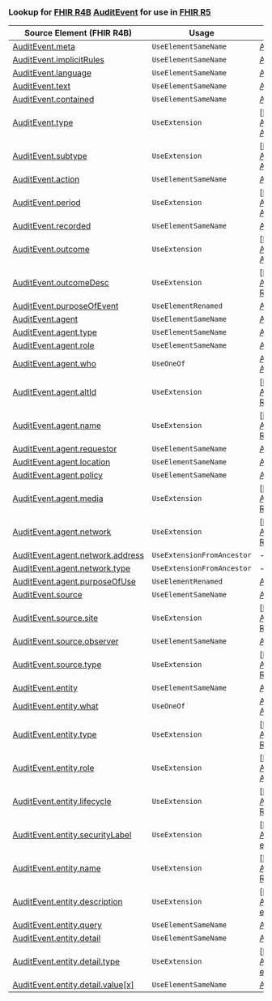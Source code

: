 ### Lookup for [FHIR R4B](https://hl7.org/fhir/R4B/) [AuditEvent](https://hl7.org/fhir/R4B/AuditEvent.html) for use in [FHIR R5](https://hl7.org/fhir/R5/)

| Source Element (FHIR R4B) | Usage | Target |
| -------------- | ----- | ------ |
| [AuditEvent.meta](https://hl7.org/fhir/R4B/AuditEvent.html#resource) | `UseElementSameName` | [AuditEvent.meta](https://hl7.org/fhir/R5/AuditEvent.html#resource) |
| [AuditEvent.implicitRules](https://hl7.org/fhir/R4B/AuditEvent.html#resource) | `UseElementSameName` | [AuditEvent.implicitRules](https://hl7.org/fhir/R5/AuditEvent.html#resource) |
| [AuditEvent.language](https://hl7.org/fhir/R4B/AuditEvent.html#resource) | `UseElementSameName` | [AuditEvent.language](https://hl7.org/fhir/R5/AuditEvent.html#resource) |
| [AuditEvent.text](https://hl7.org/fhir/R4B/AuditEvent.html#resource) | `UseElementSameName` | [AuditEvent.text](https://hl7.org/fhir/R5/AuditEvent.html#resource) |
| [AuditEvent.contained](https://hl7.org/fhir/R4B/AuditEvent.html#resource) | `UseElementSameName` | [AuditEvent.contained](https://hl7.org/fhir/R5/AuditEvent.html#resource) |
| [AuditEvent.type](https://hl7.org/fhir/R4B/AuditEvent.html#resource) | `UseExtension` | [http://hl7.org/fhir/4.3/StructureDefinition/extension-AuditEvent.type](StructureDefinition-ext-R4B-AuditEvent.type.html) |
| [AuditEvent.subtype](https://hl7.org/fhir/R4B/AuditEvent.html#resource) | `UseExtension` | [http://hl7.org/fhir/4.3/StructureDefinition/extension-AuditEvent.subtype](StructureDefinition-ext-R4B-AuditEvent.subtype.html) |
| [AuditEvent.action](https://hl7.org/fhir/R4B/AuditEvent.html#resource) | `UseElementSameName` | [AuditEvent.action](https://hl7.org/fhir/R5/AuditEvent.html#resource) |
| [AuditEvent.period](https://hl7.org/fhir/R4B/AuditEvent.html#resource) | `UseExtension` | [http://hl7.org/fhir/4.3/StructureDefinition/extension-AuditEvent.period](StructureDefinition-ext-R4B-AuditEvent.period.html) |
| [AuditEvent.recorded](https://hl7.org/fhir/R4B/AuditEvent.html#resource) | `UseElementSameName` | [AuditEvent.recorded](https://hl7.org/fhir/R5/AuditEvent.html#resource) |
| [AuditEvent.outcome](https://hl7.org/fhir/R4B/AuditEvent.html#resource) | `UseExtension` | [http://hl7.org/fhir/4.3/StructureDefinition/extension-AuditEvent.outcome](StructureDefinition-ext-R4B-AuditEvent.outcome.html) |
| [AuditEvent.outcomeDesc](https://hl7.org/fhir/R4B/AuditEvent.html#resource) | `UseExtension` | [http://hl7.org/fhir/4.3/StructureDefinition/extension-AuditEvent.outcomeDesc](StructureDefinition-ext-R4B-AuditEvent.outcomeDesc.html) |
| [AuditEvent.purposeOfEvent](https://hl7.org/fhir/R4B/AuditEvent.html#resource) | `UseElementRenamed` | [AuditEvent.authorization](https://hl7.org/fhir/R5/AuditEvent.html#resource) |
| [AuditEvent.agent](https://hl7.org/fhir/R4B/AuditEvent.html#resource) | `UseElementSameName` | [AuditEvent.agent](https://hl7.org/fhir/R5/AuditEvent.html#resource) |
| [AuditEvent.agent.type](https://hl7.org/fhir/R4B/AuditEvent.html#resource) | `UseElementSameName` | [AuditEvent.agent.type](https://hl7.org/fhir/R5/AuditEvent.html#resource) |
| [AuditEvent.agent.role](https://hl7.org/fhir/R4B/AuditEvent.html#resource) | `UseElementSameName` | [AuditEvent.agent.role](https://hl7.org/fhir/R5/AuditEvent.html#resource) |
| [AuditEvent.agent.who](https://hl7.org/fhir/R4B/AuditEvent.html#resource) | `UseOneOf` | [AuditEvent.agent.who](https://hl7.org/fhir/R5/AuditEvent.html#resource)<br />[AuditEvent.agent.who](https://hl7.org/fhir/R5/AuditEvent.html#resource) |
| [AuditEvent.agent.altId](https://hl7.org/fhir/R4B/AuditEvent.html#resource) | `UseExtension` | [http://hl7.org/fhir/4.3/StructureDefinition/extension-AuditEvent.agent.altId](StructureDefinition-ext-R4B-AuditEvent.ag.altId.html) |
| [AuditEvent.agent.name](https://hl7.org/fhir/R4B/AuditEvent.html#resource) | `UseExtension` | [http://hl7.org/fhir/4.3/StructureDefinition/extension-AuditEvent.agent.name](StructureDefinition-ext-R4B-AuditEvent.ag.name.html) |
| [AuditEvent.agent.requestor](https://hl7.org/fhir/R4B/AuditEvent.html#resource) | `UseElementSameName` | [AuditEvent.agent.requestor](https://hl7.org/fhir/R5/AuditEvent.html#resource) |
| [AuditEvent.agent.location](https://hl7.org/fhir/R4B/AuditEvent.html#resource) | `UseElementSameName` | [AuditEvent.agent.location](https://hl7.org/fhir/R5/AuditEvent.html#resource) |
| [AuditEvent.agent.policy](https://hl7.org/fhir/R4B/AuditEvent.html#resource) | `UseElementSameName` | [AuditEvent.agent.policy](https://hl7.org/fhir/R5/AuditEvent.html#resource) |
| [AuditEvent.agent.media](https://hl7.org/fhir/R4B/AuditEvent.html#resource) | `UseExtension` | [http://hl7.org/fhir/4.3/StructureDefinition/extension-AuditEvent.agent.media](StructureDefinition-ext-R4B-AuditEvent.ag.media.html) |
| [AuditEvent.agent.network](https://hl7.org/fhir/R4B/AuditEvent.html#resource) | `UseExtension` | [http://hl7.org/fhir/4.3/StructureDefinition/extension-AuditEvent.agent.network](StructureDefinition-ext-R4B-AuditEvent.ag.network.html) |
| [AuditEvent.agent.network.address](https://hl7.org/fhir/R4B/AuditEvent.html#resource) | `UseExtensionFromAncestor` | - |
| [AuditEvent.agent.network.type](https://hl7.org/fhir/R4B/AuditEvent.html#resource) | `UseExtensionFromAncestor` | - |
| [AuditEvent.agent.purposeOfUse](https://hl7.org/fhir/R4B/AuditEvent.html#resource) | `UseElementRenamed` | [AuditEvent.agent.authorization](https://hl7.org/fhir/R5/AuditEvent.html#resource) |
| [AuditEvent.source](https://hl7.org/fhir/R4B/AuditEvent.html#resource) | `UseElementSameName` | [AuditEvent.source](https://hl7.org/fhir/R5/AuditEvent.html#resource) |
| [AuditEvent.source.site](https://hl7.org/fhir/R4B/AuditEvent.html#resource) | `UseExtension` | [http://hl7.org/fhir/4.3/StructureDefinition/extension-AuditEvent.source.site](StructureDefinition-ext-R4B-AuditEvent.so.site.html) |
| [AuditEvent.source.observer](https://hl7.org/fhir/R4B/AuditEvent.html#resource) | `UseElementSameName` | [AuditEvent.source.observer](https://hl7.org/fhir/R5/AuditEvent.html#resource) |
| [AuditEvent.source.type](https://hl7.org/fhir/R4B/AuditEvent.html#resource) | `UseExtension` | [http://hl7.org/fhir/4.3/StructureDefinition/extension-AuditEvent.source.type](StructureDefinition-ext-R4B-AuditEvent.so.type.html) |
| [AuditEvent.entity](https://hl7.org/fhir/R4B/AuditEvent.html#resource) | `UseElementSameName` | [AuditEvent.entity](https://hl7.org/fhir/R5/AuditEvent.html#resource) |
| [AuditEvent.entity.what](https://hl7.org/fhir/R4B/AuditEvent.html#resource) | `UseOneOf` | [AuditEvent.entity.what](https://hl7.org/fhir/R5/AuditEvent.html#resource)<br />[AuditEvent.entity.what](https://hl7.org/fhir/R5/AuditEvent.html#resource) |
| [AuditEvent.entity.type](https://hl7.org/fhir/R4B/AuditEvent.html#resource) | `UseExtension` | [http://hl7.org/fhir/4.3/StructureDefinition/extension-AuditEvent.entity.type](StructureDefinition-ext-R4B-AuditEvent.en.type.html) |
| [AuditEvent.entity.role](https://hl7.org/fhir/R4B/AuditEvent.html#resource) | `UseExtension` | [http://hl7.org/fhir/4.3/StructureDefinition/extension-AuditEvent.entity.role](StructureDefinition-ext-R4B-AuditEvent.en.role.html) |
| [AuditEvent.entity.lifecycle](https://hl7.org/fhir/R4B/AuditEvent.html#resource) | `UseExtension` | [http://hl7.org/fhir/4.3/StructureDefinition/extension-AuditEvent.entity.lifecycle](StructureDefinition-ext-R4B-AuditEvent.en.lifecycle.html) |
| [AuditEvent.entity.securityLabel](https://hl7.org/fhir/R4B/AuditEvent.html#resource) | `UseExtension` | [http://hl7.org/fhir/4.3/StructureDefinition/extension-AuditEvent.entity.securityLabel](StructureDefinition-ext-R4B-AuditEvent.en.securityLabel.html) |
| [AuditEvent.entity.name](https://hl7.org/fhir/R4B/AuditEvent.html#resource) | `UseExtension` | [http://hl7.org/fhir/4.3/StructureDefinition/extension-AuditEvent.entity.name](StructureDefinition-ext-R4B-AuditEvent.en.name.html) |
| [AuditEvent.entity.description](https://hl7.org/fhir/R4B/AuditEvent.html#resource) | `UseExtension` | [http://hl7.org/fhir/4.3/StructureDefinition/extension-AuditEvent.entity.description](StructureDefinition-ext-R4B-AuditEvent.en.description.html) |
| [AuditEvent.entity.query](https://hl7.org/fhir/R4B/AuditEvent.html#resource) | `UseElementSameName` | [AuditEvent.entity.query](https://hl7.org/fhir/R5/AuditEvent.html#resource) |
| [AuditEvent.entity.detail](https://hl7.org/fhir/R4B/AuditEvent.html#resource) | `UseElementSameName` | [AuditEvent.entity.detail](https://hl7.org/fhir/R5/AuditEvent.html#resource) |
| [AuditEvent.entity.detail.type](https://hl7.org/fhir/R4B/AuditEvent.html#resource) | `UseExtension` | [http://hl7.org/fhir/4.3/StructureDefinition/extension-AuditEvent.entity.detail.type](StructureDefinition-ext-R4B-AuditEvent.en.de.type.html) |
| [AuditEvent.entity.detail.value[x]](https://hl7.org/fhir/R4B/AuditEvent.html#resource) | `UseElementSameName` | [AuditEvent.entity.detail.value[x]](https://hl7.org/fhir/R5/AuditEvent.html#resource) |
